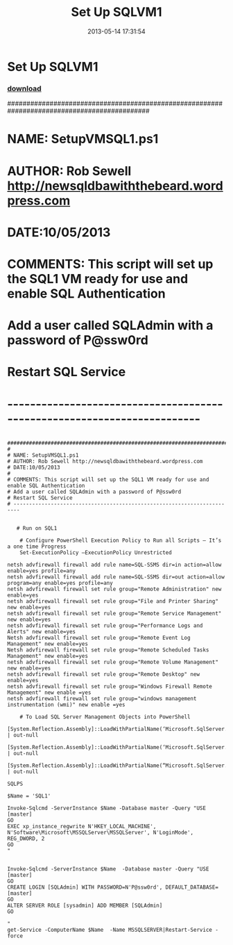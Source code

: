 ﻿---
pid:            4158
parent:         0
children:       
poster:         SQLDBAwithabeard
title:          Set Up SQLVM1
date:           2013-05-14 17:31:54
description:       #############################################################################################
#
# NAME: SetupVMSQL1.ps1
# AUTHOR: Rob Sewell http://newsqldbawiththebeard.wordpress.com
# DATE:10/05/2013
#
# COMMENTS: This script will set up the SQL1 VM ready for use and enable SQL Authentication
# Add a user called SQLAdmin with a password of P@ssw0rd
# Restart SQL Service
# ------------------------------------------------------------------------

format:         posh
---

# Set Up SQLVM1

### [download](4158.ps1)  

   #############################################################################################
#
# NAME: SetupVMSQL1.ps1
# AUTHOR: Rob Sewell http://newsqldbawiththebeard.wordpress.com
# DATE:10/05/2013
#
# COMMENTS: This script will set up the SQL1 VM ready for use and enable SQL Authentication
# Add a user called SQLAdmin with a password of P@ssw0rd
# Restart SQL Service
# ------------------------------------------------------------------------


```posh
   #############################################################################################
#
# NAME: SetupVMSQL1.ps1
# AUTHOR: Rob Sewell http://newsqldbawiththebeard.wordpress.com
# DATE:10/05/2013
#
# COMMENTS: This script will set up the SQL1 VM ready for use and enable SQL Authentication
# Add a user called SQLAdmin with a password of P@ssw0rd
# Restart SQL Service
# ------------------------------------------------------------------------

   
   # Run on SQL1

    # Configure PowerShell Execution Policy to Run all Scripts – It’s a one time Progress
    Set-ExecutionPolicy –ExecutionPolicy Unrestricted

netsh advfirewall firewall add rule name=SQL-SSMS dir=in action=allow enable=yes profile=any
netsh advfirewall firewall add rule name=SQL-SSMS dir=out action=allow program=any enable=yes profile=any
netsh advfirewall firewall set rule group="Remote Administration" new enable=yes
netsh advfirewall firewall set rule group="File and Printer Sharing" new enable=yes
netsh advfirewall firewall set rule group="Remote Service Management" new enable=yes
netsh advfirewall firewall set rule group="Performance Logs and Alerts" new enable=yes
Netsh advfirewall firewall set rule group="Remote Event Log Management" new enable=yes
Netsh advfirewall firewall set rule group="Remote Scheduled Tasks Management" new enable=yes
netsh advfirewall firewall set rule group="Remote Volume Management" new enable=yes
netsh advfirewall firewall set rule group="Remote Desktop" new enable=yes
netsh advfirewall firewall set rule group="Windows Firewall Remote Management" new enable =yes
netsh advfirewall firewall set rule group="windows management instrumentation (wmi)" new enable =yes

    # To Load SQL Server Management Objects into PowerShell
    [System.Reflection.Assembly]::LoadWithPartialName(‘Microsoft.SqlServer.SMO’)  | out-null
    [System.Reflection.Assembly]::LoadWithPartialName(‘Microsoft.SqlServer.SMOExtended’)  | out-null
    [System.Reflection.Assembly]::LoadWithPartialName(“Microsoft.SqlServer.SqlWmiManagement”) | out-null

SQLPS

$Name = 'SQL1'

Invoke-Sqlcmd -ServerInstance $Name -Database master -Query "USE [master]
GO
EXEC xp_instance_regwrite N'HKEY_LOCAL_MACHINE', N'Software\Microsoft\MSSQLServer\MSSQLServer', N'LoginMode', REG_DWORD, 2
GO
"


Invoke-Sqlcmd -ServerInstance $Name  -Database master -Query "USE [master]
GO
CREATE LOGIN [SQLAdmin] WITH PASSWORD=N'P@ssw0rd', DEFAULT_DATABASE=[master]
GO
ALTER SERVER ROLE [sysadmin] ADD MEMBER [SQLAdmin]
GO

"
get-Service -ComputerName $Name  -Name MSSQLSERVER|Restart-Service -force




```
